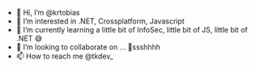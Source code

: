 - 👋 Hi, I’m @krtobias
- 👀 I’m interested in .NET, Crossplatform, Javascript
- 🌱 I’m currently learning a little bit of InfoSec, little bit of JS, little bit of .NET 😅
- 💞️ I’m looking to collaborate on ... 🤫ssshhhh
- 📫 How to reach me @tkdev_

<!---
krtobias/krtobias is a ✨ special ✨ repository because its `README.md` (this file) appears on your GitHub profile.
You can click the Preview link to take a look at your changes.
--->
